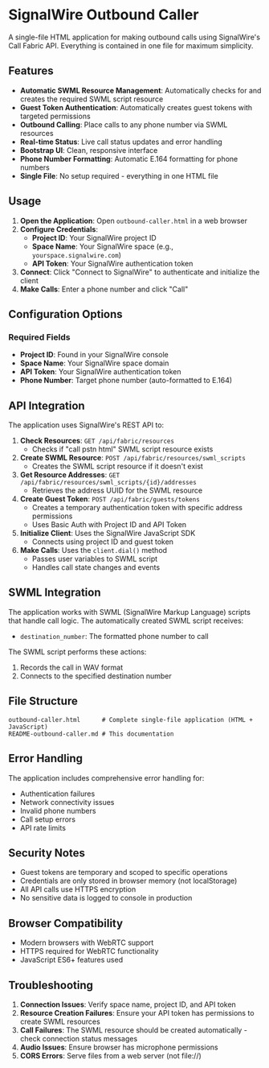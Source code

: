 # SignalWire Outbound Caller

A single-file HTML application for making outbound calls using SignalWire's Call Fabric API. Everything is contained in one file for maximum simplicity.

## Features

- **Automatic SWML Resource Management**: Automatically checks for and creates the required SWML script resource
- **Guest Token Authentication**: Automatically creates guest tokens with targeted permissions
- **Outbound Calling**: Place calls to any phone number via SWML resources
- **Real-time Status**: Live call status updates and error handling
- **Bootstrap UI**: Clean, responsive interface
- **Phone Number Formatting**: Automatic E.164 formatting for phone numbers
- **Single File**: No setup required - everything in one HTML file

## Usage

1. **Open the Application**: Open `outbound-caller.html` in a web browser
2. **Configure Credentials**:
   - **Project ID**: Your SignalWire project ID
   - **Space Name**: Your SignalWire space (e.g., `yourspace.signalwire.com`)
   - **API Token**: Your SignalWire authentication token
3. **Connect**: Click "Connect to SignalWire" to authenticate and initialize the client
4. **Make Calls**: Enter a phone number and click "Call"

## Configuration Options

### Required Fields
- **Project ID**: Found in your SignalWire console
- **Space Name**: Your SignalWire space domain
- **API Token**: Your SignalWire authentication token
- **Phone Number**: Target phone number (auto-formatted to E.164)


## API Integration

The application uses SignalWire's REST API to:

1. **Check Resources**: `GET /api/fabric/resources`
   - Checks if "call pstn html" SWML script resource exists
2. **Create SWML Resource**: `POST /api/fabric/resources/swml_scripts`
   - Creates the SWML script resource if it doesn't exist
3. **Get Resource Addresses**: `GET /api/fabric/resources/swml_scripts/{id}/addresses`
   - Retrieves the address UUID for the SWML resource
4. **Create Guest Token**: `POST /api/fabric/guests/tokens`
   - Creates a temporary authentication token with specific address permissions
   - Uses Basic Auth with Project ID and API Token
5. **Initialize Client**: Uses the SignalWire JavaScript SDK
   - Connects using project ID and guest token
6. **Make Calls**: Uses the `client.dial()` method
   - Passes user variables to SWML script
   - Handles call state changes and events

## SWML Integration

The application works with SWML (SignalWire Markup Language) scripts that handle call logic. The automatically created SWML script receives:

- `destination_number`: The formatted phone number to call

The SWML script performs these actions:
1. Records the call in WAV format
2. Connects to the specified destination number

## File Structure

```
outbound-caller.html      # Complete single-file application (HTML + JavaScript)
README-outbound-caller.md # This documentation
```

## Error Handling

The application includes comprehensive error handling for:
- Authentication failures
- Network connectivity issues
- Invalid phone numbers
- Call setup errors
- API rate limits

## Security Notes

- Guest tokens are temporary and scoped to specific operations
- Credentials are only stored in browser memory (not localStorage)
- All API calls use HTTPS encryption
- No sensitive data is logged to console in production

## Browser Compatibility

- Modern browsers with WebRTC support
- HTTPS required for WebRTC functionality
- JavaScript ES6+ features used

## Troubleshooting

1. **Connection Issues**: Verify space name, project ID, and API token
2. **Resource Creation Failures**: Ensure your API token has permissions to create SWML resources
3. **Call Failures**: The SWML resource should be created automatically - check connection status messages
4. **Audio Issues**: Ensure browser has microphone permissions
5. **CORS Errors**: Serve files from a web server (not file://)

